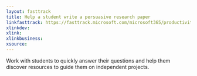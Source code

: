 ```yaml
---
layout: fasttrack
title: Help a student write a persuasive research paper
linkfasttrack: https://fasttrack.microsoft.com/microsoft365/productivitylibrary/Help-a-student-write-a-persuasive-research-paper 
xlinkdev: 
xlink: 
xlinkbusiness: 
xsource: 
---
```

Work with students to quickly answer their questions and help them discover resources to guide them on independent projects.
